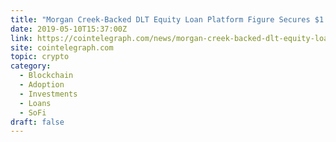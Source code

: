 ```yaml
---
title: "Morgan Creek-Backed DLT Equity Loan Platform Figure Secures $1 Billion Financing Facility"
date: 2019-05-10T15:37:00Z
link: https://cointelegraph.com/news/morgan-creek-backed-dlt-equity-loan-platform-figure-secures-1-billion-financing-facility?utm_medium=RSS&utm_source=hune
site: cointelegraph.com
topic: crypto
category:
  - Blockchain
  - Adoption
  - Investments
  - Loans
  - SoFi
draft: false
---
```

